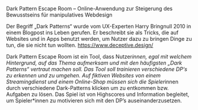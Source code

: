 Dark Pattern Escape Room – Online-Anwendung zur Steigerung des Bewusstseins für manipulatives Webdesign

Der Begriff „Dark Patterns“ wurde vom UX-Experten Harry Bringnull 2010 in einem Blogpost ins Leben  gerufen. Er beschreibt sie als Tricks, die auf Websites und in Apps benutzt werden, um Nutzer dazu zu bringen Dinge zu tun, die sie nicht tun wollten. https://www.deceptive.design/

Dark Pattern Escape Room ist ein Tool, dass Nutzer*innen, egal mit welchem Hintergrund, auf das Thema aufmerksam und mit den häufigsten „Dark Patterns“ vertraut machen soll. Das Tool soll trainieren verschiedene DP‘s zu erkennen und zu umgehen. Auf fiktiven Websites von einem Streamingdienst und einem Online-Shop müssen sich die Spieler*innen durch verschiedene Dark-Patterns klicken um zu entkommen bzw. Aufgaben zu lösen. Das Spiel ist von Highscores und Information begleitet, um Spieler*innen zu motivieren sich mit den DP’s auseinanderzusetzen. 
